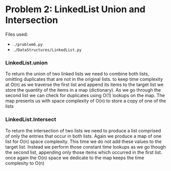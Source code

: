 # Problem 2: LinkedList Union and Intersection

Files used:
* `./problem6.py`
* `./DataStructures/LinkedList.py`

### LinkedList.union
To return the union of two linked lists we need to combine both lists, omitting duplicates that are not in the original lists. to keep time complexity at O(n) as we traverse the first list and append its items to the target list we store the quantity of the items in a map (dictionary). As we go through the second list we can check for duplicates using O(1) lookups on the map. The map presents us with space complexity of O(n) to store a copy of one of the lists

### LinkedList.Intersect
To return the intersection of two lists we need to produce a list comprised of only the entries that occur in both lists. Again we produce a map of one list for O(n) space complexity. This time we do not add these values to the target list. Instead we perform those constant time lookups as we go though the second list, appending only those items which occurred in the first list. once again the O(n) space we dedicate to the map keeps the time complexity to O(n)
